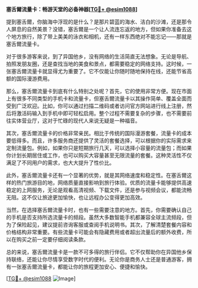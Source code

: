**塞舌爾流量卡：畅游天堂的必备神器[[TG💪+ @esim1088](https://t.me/s/esim1088)]**

提到塞舌爾，你脑海中浮现的是什么？是那片碧蓝的海水、洁白的沙滩，还是那令人屏息的自然美景？没错，塞舌爾是一个让人流连忘返的地方，但如果你准备去这个地方旅行，除了带上美美的泳衣和相机，还有一样东西绝对不能忘记——那就是塞舌爾流量卡。

对于很多游客来说，到了异国他乡，没有网络的生活简直无法想象。无论是导航、拍照发朋友圈，还是查找当地的美食和景点，都需要稳定的网络支持。这时候，一张塞舌爾流量卡就显得尤为重要了。它不仅能让你随时随地保持在线，还能节省高额的国际漫游费用。

那么，塞舌爾流量卡到底有什么特别之处呢？首先，它的使用非常方便。现在市面上有很多不同类型的手机卡和流量卡，但塞舌爾流量卡以其操作简单、覆盖全面而受到广泛欢迎。比如，你可以通过扫描二维码或者访问官方网站进行线上注册，然后将激活码输入到手机中即可轻松启用。整个过程不需要复杂的步骤，也不需要前往实体营业厅，这对于忙碌的现代人来说无疑是一种福音。

其次，塞舌爾流量卡的价格非常亲民。相比于传统的国际漫游套餐，流量卡的成本要低得多。而且，许多服务商还提供了灵活的套餐选择，可以根据你的实际需求来定制流量包。例如，如果你只是短期旅行几天，可以选择小容量的流量包；而如果你计划长期居住或工作，也可以购买大容量甚至无限流量的套餐。这种灵活性不仅满足了不同用户的需求，也大大提升了性价比。

此外，塞舌爾流量卡还有一个显著的优势，就是其网络速度和稳定性。在塞舌爾这样的热门旅游目的地，网络质量直接影响到旅行体验。优质的流量卡能够提供高速稳定的上网服务，无论是观看高清视频、下载文件，还是参与视频会议，都能流畅无阻。这不仅让旅途更加愉快，也让远程办公变得更加高效。

当然，在选择塞舌爾流量卡时，也有一些需要注意的地方。首先，你需要确认自己的手机是否支持所选流量卡的频段。虽然大多数智能手机都兼容全球主流频段，但为了保险起见，建议提前咨询客服或查阅手机说明书。其次，了解清楚套餐内容和价格结构非常重要。有些流量卡可能会有隐藏费用或者超出流量后的额外收费，所以在购买之前一定要仔细阅读条款。

总的来说，塞舌爾流量卡是一款不可多得的旅行伴侣。它不仅帮助你在异国他乡保持联络，还能让你尽情享受数字时代的便利。无论你是商务人士还是普通游客，拥有一张塞舌爾流量卡，都能让你的旅程更加安心、便捷和愉快。

[[TG💪+ @esim1088](https://t.me/s/esim1088) ![Image](https://i.postimg.cc/4NQfJmqS/Snipaste-2025-05-13-00-14-12.png)]
